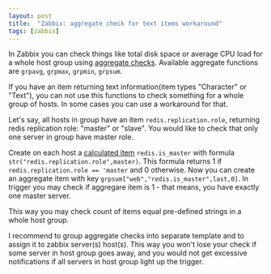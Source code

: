 ```yaml
---
layout: post
title:  "Zabbix: aggregate check for text items workaround"
tags: [zabbix]
---
```


In Zabbix you can check things like total disk space or average CPU load for a whole host group using [aggregate checks](https://www.zabbix.com/documentation/4.0/manual/config/items/itemtypes/aggregate). Available aggregate functions are `grpavg`, `grpmax`, `grpmin`, `grpsum`.

If you have an item returning text information(item types "Character" or "Text"), you can not use this functions to check something for a whole group of hosts. In some cases you can use a workaround for that.

Let's say, all hosts in group have an item `redis.replication.role`, returning redis replication role: "master" or "slave". You would like to check that only one server in group have master role.

Create on each host a [calculated item](https://www.zabbix.com/documentation/4.0/manual/config/items/itemtypes/calculated) `redis.is_master` with formula `str("redis.replication.role",master)`. This formula returns 1 if `redis.replication.role == 'master` and 0 otherwise. Now you can create an aggregate item with key `grpsum["web","redis.is_master",last,0]`. In trigger you may check if aggregare item is 1 - that means, you have exactly one master server.

This way you may check count of items equal pre-defined strings in a whole host group.

I recommend to group aggregate checks into separate template and to assign it to zabbix server(s) host(s). This way you won't lose your check if some server in host group goes away, and you would not get excessive notifications if all servers in host group light up the trigger.
